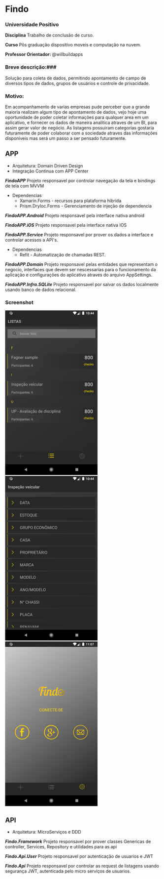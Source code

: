 # Findo

### Universidade Positivo ###

**Disciplina** Trabalho de conclusão de curso.

**Curso** Pôs graduação dispositivo moveis e computação na nuvem.

**Professor Orientador:** @willbuildapps

### Breve descrição:###
   Solução para coleta de dados, permitindo apontamento de campo de diversos tipos de dados, grupos de usuários e controle de privacidade.
 
### Motivo: ###
   Em acompanhamento de varias empresas pude perceber que a grande maioria realizam algum tipo de apontamento de dados, vejo hoje uma oportunidade de poder coletar informações para qualquer area em um aplicativo, e fornecer os dados de maneira analitica atraves de um BI, para assim gerar valor de negócio. As listagens possuiram categorias gostaria futuramente de poder colaborar com a sociedade atraves das informações disponiveis mas será um passo a ser pensado futuramente.
 

## APP
- Arquitetura: Domain Driven Design
- Integração Continua com APP Center


***FindoAPP***
 Projeto responsavel por controlar navegação da tela e bindings de tela com MVVM

- Dependencias
  - Xamarin.Forms - recursos para plataforma hibrida
  - Prism.DryIoc.Forms - Gerenciamento de injeção de dependencia
  
***FindoAPP.Android***
 Projeto responsavel pela interface nativa android
 
***FindoAPP.iOS***
 Projeto responsavel pela interface nativa IOS

***FindoAPP.Service***
 Projeto responsavel por prover os dados a interface e controlar acessos a API's.

- Dependencias
  - Refit - Automatização de chamadas REST.
  
***FindoAPP.Domain***
 Projeto responsavel pelas entidades que representam o negocio, interfaces que devem ser nescessarias para o funcionamento da aplicação e configurações do aplicativo atraves do arquivo AppSettings.

***FindoAPP.Infra.SQLite***
 Projeto responsavel por salvar os dados localmente usando banco de dados relacional.


### Screenshot 

![Listagem](FindoApp/Screenshot/Screenshot_1588545858.png)
![Items](FindoApp/Screenshot/Screenshot_1588545878.png)
![Login](FindoApp/Screenshot/Screenshot_1588547249.png)


## API

- Arquitetura: MicroServiços e DDD

***Findo.Framework***
 Projeto responsavel por prover classes Genericas de controller, Services, Repository e utilidades para as api
 
 
***Findo.Api.User***
 Projeto responsavel por autenticação de usuarios e JWT
 
 
***Findo.Api***
 Projeto responsavel por controlar as request de listagens usando segurança JWT, autenticada pelo micro serviços de usuarios.
 
 
